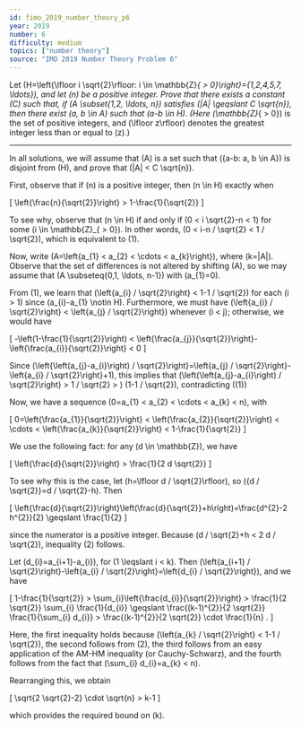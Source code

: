 ```yaml
---
id: fimo_2019_number_theory_p6
year: 2019
number: 6
difficulty: medium
topics: ["number theory"]
source: "IMO 2019 Number Theory Problem 6"
---
```


Let \(H=\left\{\lfloor i \sqrt{2}\rfloor: i \in \mathbb{Z}_{ > 0}\right\}=\{1,2,4,5,7, \ldots\}\), and let \(n\) be a positive integer. Prove that there exists a constant \(C\) such that, if \(A \subset\{1,2, \ldots, n\}\) satisfies \(|A| \geqslant C \sqrt{n}\), then there exist \(a, b \in A\) such that \(a-b \in H\). (Here \(\mathbb{Z}_{ > 0}\) is the set of positive integers, and \(\lfloor z\rfloor\) denotes the greatest integer less than or equal to \(z\).)

---
In all solutions, we will assume that \(A\) is a set such that \(\{a-b: a, b \in A\}\) is disjoint from \(H\), and prove that \(|A| < C \sqrt{n}\).

First, observe that if \(n\) is a positive integer, then \(n \in H\) exactly when

\[
\left\{\frac{n}{\sqrt{2}}\right\} > 1-\frac{1}{\sqrt{2}}
\]

To see why, observe that \(n \in H\) if and only if \(0 < i \sqrt{2}-n < 1\) for some \(i \in \mathbb{Z}_{ > 0}\). In other words, \(0 < i-n / \sqrt{2} < 1 / \sqrt{2}\), which is equivalent to (1).

Now, write \(A=\left\{a_{1} < a_{2} < \cdots < a_{k}\right\}\), where \(k=|A|\). Observe that the set of differences is not altered by shifting \(A\), so we may assume that \(A \subseteq\{0,1, \ldots, n-1\}\) with \(a_{1}=0\).

From (1), we learn that \(\left\{a_{i} / \sqrt{2}\right\} < 1-1 / \sqrt{2}\) for each \(i > 1\) since \(a_{i}-a_{1} \notin H\). Furthermore, we must have \(\left\{a_{i} / \sqrt{2}\right\} < \left\{a_{j} / \sqrt{2}\right\}\) whenever \(i < j\); otherwise, we would have

\[
-\left(1-\frac{1}{\sqrt{2}}\right) < \left\{\frac{a_{j}}{\sqrt{2}}\right\}-\left\{\frac{a_{i}}{\sqrt{2}}\right\} < 0
\]

Since \(\left\{\left(a_{j}-a_{i}\right) / \sqrt{2}\right\}=\left\{a_{j} / \sqrt{2}\right\}-\left\{a_{i} / \sqrt{2}\right\}+1\), this implies that \(\left\{\left(a_{j}-a_{i}\right) / \sqrt{2}\right\} > 1 / \sqrt{2} > \) \(1-1 / \sqrt{2}\), contradicting \((1)\)

Now, we have a sequence \(0=a_{1} < a_{2} < \cdots < a_{k} < n\), with

\[
0=\left\{\frac{a_{1}}{\sqrt{2}}\right\} < \left\{\frac{a_{2}}{\sqrt{2}}\right\} < \cdots < \left\{\frac{a_{k}}{\sqrt{2}}\right\} < 1-\frac{1}{\sqrt{2}}
\]

We use the following fact: for any \(d \in \mathbb{Z}\), we have

\[
\left\{\frac{d}{\sqrt{2}}\right\} > \frac{1}{2 d \sqrt{2}}
\]

To see why this is the case, let \(h=\lfloor d / \sqrt{2}\rfloor\), so \(\{d / \sqrt{2}\}=d / \sqrt{2}-h\). Then

\[
\left\{\frac{d}{\sqrt{2}}\right\}\left(\frac{d}{\sqrt{2}}+h\right)=\frac{d^{2}-2 h^{2}}{2} \geqslant \frac{1}{2}
\]

since the numerator is a positive integer. Because \(d / \sqrt{2}+h < 2 d / \sqrt{2}\), inequality (2) follows.

Let \(d_{i}=a_{i+1}-a_{i}\), for \(1 \leqslant i < k\). Then \(\left\{a_{i+1} / \sqrt{2}\right\}-\left\{a_{i} / \sqrt{2}\right\}=\left\{d_{i} / \sqrt{2}\right\}\), and we have

\[
1-\frac{1}{\sqrt{2}} > \sum_{i}\left\{\frac{d_{i}}{\sqrt{2}}\right\} > \frac{1}{2 \sqrt{2}} \sum_{i} \frac{1}{d_{i}} \geqslant \frac{(k-1)^{2}}{2 \sqrt{2}} \frac{1}{\sum_{i} d_{i}} > \frac{(k-1)^{2}}{2 \sqrt{2}} \cdot \frac{1}{n} .
\]

Here, the first inequality holds because \(\left\{a_{k} / \sqrt{2}\right\} < 1-1 / \sqrt{2}\), the second follows from (2), the third follows from an easy application of the AM-HM inequality (or Cauchy-Schwarz), and the fourth follows from the fact that \(\sum_{i} d_{i}=a_{k} < n\).

Rearranging this, we obtain

\[
\sqrt{2 \sqrt{2}-2} \cdot \sqrt{n} > k-1
\]

which provides the required bound on \(k\).
